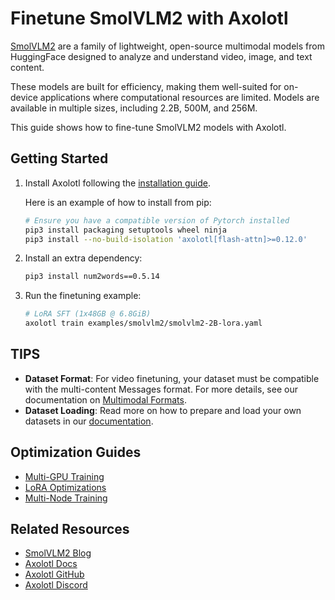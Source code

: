 # Finetune SmolVLM2 with Axolotl

[SmolVLM2](https://huggingface.co/collections/HuggingFaceTB/smolvlm2-smallest-video-lm-ever-67ab6b5e84bf8aaa60cb17c7) are a family of lightweight, open-source multimodal models from HuggingFace designed to analyze and understand video, image, and text content.

These models are built for efficiency, making them well-suited for on-device applications where computational resources are limited. Models are available in multiple sizes, including 2.2B, 500M, and 256M.

This guide shows how to fine-tune SmolVLM2 models with Axolotl.

## Getting Started

1.  Install Axolotl following the [installation guide](https://docs.axolotl.ai/docs/installation.html).

    Here is an example of how to install from pip:
    ```bash
    # Ensure you have a compatible version of Pytorch installed
    pip3 install packaging setuptools wheel ninja
    pip3 install --no-build-isolation 'axolotl[flash-attn]>=0.12.0'
    ```

2. Install an extra dependency:

    ```bash
    pip3 install num2words==0.5.14
    ```

3.  Run the finetuning example:

    ```bash
    # LoRA SFT (1x48GB @ 6.8GiB)
    axolotl train examples/smolvlm2/smolvlm2-2B-lora.yaml
    ```

## TIPS

- **Dataset Format**: For video finetuning, your dataset must be compatible with the multi-content Messages format. For more details, see our documentation on [Multimodal Formats](https://docs.axolotl.ai/docs/multimodal.html#dataset-format).
- **Dataset Loading**: Read more on how to prepare and load your own datasets in our [documentation](https://docs.axolotl.ai/docs/dataset_loading.html).

## Optimization Guides

- [Multi-GPU Training](https://docs.axolotl.ai/docs/multi-gpu.html)
- [LoRA Optimizations](https://docs.axolotl.ai/docs/lora_optims.html)
- [Multi-Node Training](https://docs.axolotl.ai/docs/multi-node.html)

## Related Resources

- [SmolVLM2 Blog](https://huggingface.co/blog/smolvlm2)
- [Axolotl Docs](https://docs.axolotl.ai)
- [Axolotl GitHub](https://github.com/axolotl-ai-cloud/axolotl)
- [Axolotl Discord](https://discord.gg/7m9sfhzaf3)

